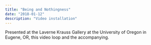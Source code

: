 ```yaml
---
title: "Being and Nothingness"
date: "2018-01-12"
description: "Video installation"
---
```


Presented at the Laverne Krauss Gallery at the University of Oregon in Eugene, OR, this video loop and the accompanying.  